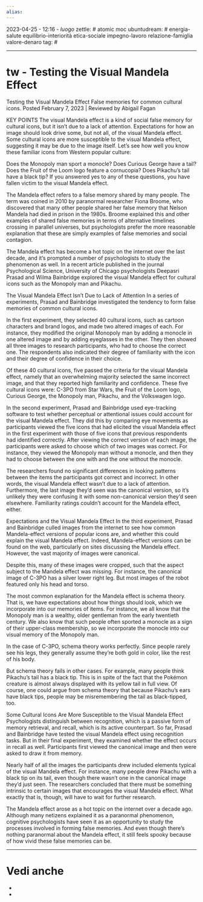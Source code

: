 ```yaml
---
alias: 
---
```

2023-04-25 - 12:16 - *luogo*
zettle: # atomic moc
ubuntudream: # energia-salute equilibrio-interiorità etica-sociale impegno-lavoro relazione-famiglia valore-denaro 
tag: #

---
# tw - Testing the Visual Mandela Effect

Testing the Visual Mandela Effect
False memories for common cultural icons.
Posted February 7, 2023 |  Reviewed by Abigail Fagan

KEY POINTS
The visual Mandela effect is a kind of social false memory for cultural icons, but it isn’t due to a lack of attention.
Expectations for how an image should look drive some, but not all, of the visual Mandela effect.
Some cultural icons are more susceptible to the visual Mandela effect, suggesting it may be due to the image itself.
Let’s see how well you know these familiar icons from Western popular culture:

Does the Monopoly man sport a monocle?
Does Curious George have a tail?
Does the Fruit of the Loom logo feature a cornucopia?
Does Pikachu’s tail have a black tip?
If you answered yes to any of these questions, you have fallen victim to the visual Mandela effect.

The Mandela effect refers to a false memory shared by many people. The term was coined in 2010 by paranormal researcher Fiona Broome, who discovered that many other people shared her false memory that Nelson Mandela had died in prison in the 1980s. Broome explained this and other examples of shared false memories in terms of alternative timelines crossing in parallel universes, but psychologists prefer the more reasonable explanation that these are simply examples of false memories and social contagion.

The Mandela effect has become a hot topic on the internet over the last decade, and it’s prompted a number of psychologists to study the phenomenon as well. In a recent article published in the journal Psychological Science, University of Chicago psychologists Deepasri Prasad and Wilma Bainbridge explored the visual Mandela effect for cultural icons such as the Monopoly man and Pikachu.

The Visual Mandela Effect Isn’t Due to Lack of Attention
In a series of experiments, Prasad and Bainbridge investigated the tendency to form false memories of common cultural icons.

In the first experiment, they selected 40 cultural icons, such as cartoon characters and brand logos, and made two altered images of each. For instance, they modified the original Monopoly man by adding a monocle in one altered image and by adding eyeglasses in the other. They then showed all three images to research participants, who had to choose the correct one. The respondents also indicated their degree of familiarity with the icon and their degree of confidence in their choice.

Of these 40 cultural icons, five passed the criteria for the visual Mandela effect, namely that an overwhelming majority selected the same incorrect image, and that they reported high familiarity and confidence. These five cultural icons were: C-3PO from Star Wars, the Fruit of the Loom logo, Curious George, the Monopoly man, Pikachu, and the Volkswagen logo.

In the second experiment, Prasad and Bainbridge used eye-tracking software to test whether perceptual or attentional issues could account for the visual Mandela effect. They did this by comparing eye movements as participants viewed the five icons that had elicited the visual Mandela effect in the first experiment with those of five icons that previous respondents had identified correctly. After viewing the correct version of each image, the participants were asked to choose which of two images was correct. For instance, they viewed the Monopoly man without a monocle, and then they had to choose between the one with and the one without the monocle.

The researchers found no significant differences in looking patterns between the items the participants got correct and incorrect. In other words, the visual Mandela effect wasn’t due to a lack of attention. Furthermore, the last image they’d seen was the canonical version, so it’s unlikely they were confusing it with some non-canonical version they’d seen elsewhere. Familiarity ratings couldn’t account for the Mandela effect, either.

Expectations and the Visual Mandela Effect
In the third experiment, Prasad and Bainbridge culled images from the internet to see how common Mandela-effect versions of popular icons are, and whether this could explain the visual Mandela effect. Indeed, Mandela-effect versions can be found on the web, particularly on sites discussing the Mandela effect. However, the vast majority of images were canonical.

Despite this, many of these images were cropped, such that the aspect subject to the Mandela effect was missing. For instance, the canonical image of C-3PO has a silver lower right leg. But most images of the robot featured only his head and torso.

The most common explanation for the Mandela effect is schema theory. That is, we have expectations about how things should look, which we incorporate into our memories of items. For instance, we all know that the Monopoly man is a wealthy, older gentleman from the early twentieth century. We also know that such people often sported a monocle as a sign of their upper-class membership, so we incorporate the monocle into our visual memory of the Monopoly man.

In the case of C-3PO, schema theory works perfectly. Since people rarely see his legs, they generally assume they’re both gold in color, like the rest of his body.

But schema theory fails in other cases. For example, many people think Pikachu’s tail has a black tip. This is in spite of the fact that the Pokémon creature is almost always displayed with its yellow tail in full view. Of course, one could argue from schema theory that because Pikachu’s ears have black tips, people may be misremembering the tail as black-tipped, too.

Some Cultural Icons Are More Susceptible to the Visual Mandela Effect
Psychologists distinguish between recognition, which is a passive form of memory retrieval, and recall, which is its active counterpart. So far, Prasad and Bainbridge have tested the visual Mandela effect using recognition tasks. But in their final experiment, they examined whether the effect occurs in recall as well. Participants first viewed the canonical image and then were asked to draw it from memory.

Nearly half of all the images the participants drew included elements typical of the visual Mandela effect. For instance, many people drew Pikachu with a black tip on its tail, even though there wasn’t one in the canonical image they’d just seen. The researchers concluded that there must be something intrinsic to certain images that encourages the visual Mandela effect. What exactly that is, though, will have to wait for further research.

The Mandela effect arose as a hot topic on the internet over a decade ago. Although many netizens explained it as a paranormal phenomenon, cognitive psychologists have seen it as an opportunity to study the processes involved in forming false memories. And even though there’s nothing paranormal about the Mandela effect, it still feels spooky because of how vivid these false memories can be.





---
# Vedi anche
- 
- 